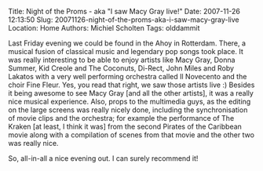 Title: Night of the Proms - aka "I saw Macy Gray live!"
Date: 2007-11-26 12:13:50
Slug: 20071126-night-of-the-proms-aka-i-saw-macy-gray-live
Location: Home
Authors: Michiel Scholten
Tags: olddammit

<p>Last Friday evening we could be found in the Ahoy in Rotterdam. There, a musical fusion of classical music and legendary pop songs took place. It was really interesting to be able to enjoy artists like Macy Gray, Donna Summer, Kid Creole and The Coconuts, Di-Rect, John Miles and Roby Lakatos with a very well performing orchestra called Il Novecento and the choir Fine Fleur. Yes, you read that right, we saw those artists live :) Besides it being awesome to see Macy Gray [and all the other artists], it was a really nice musical experience. Also, props to the multimedia guys, as the editing on the large screens was really nicely done, including the synchronisation of movie clips and the orchestra; for example the performance of The Kraken [at least, I think it was] from the second Pirates of the Caribbean movie along with a compilation of scenes from that movie and the other two was really nice.</p>

<p>So, all-in-all a nice evening out. I can surely recommend it!</p>